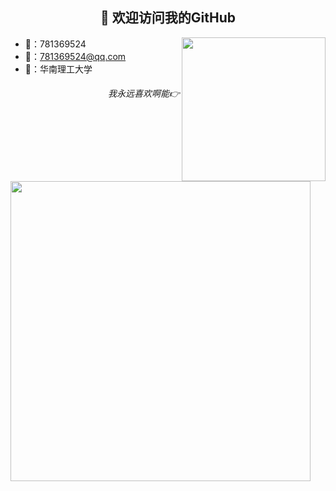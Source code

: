<h2 align="center">👋 欢迎访问我的GitHub</h2>

<img align='right' src="https://cdn.jsdelivr.net/gh/2018lb/2018lb/img/Exusiai.jpg" width="230">

- 🐧：781369524
- 📧：781369524@qq.com
- 🏫：华南理工大学

<h6 align="right">我永远喜欢啊能👉</h6>

<img align='center' src="https://github-readme-stats.anuraghazra1.vercel.app/api/top-langs/?username=2018lb&layout=compact"  width="480">
